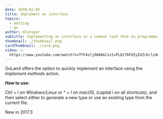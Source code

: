 ```yaml
---
date: 2020-02-05
title: Implement an interface
topics:
  - editing
  - go
author: dlsniper
subtitle: Implementing an interface is a common task that Go programmers need to do
thumbnail: ./thumbnail.png
cardThumbnail: ./card.png
video: >-
  https://www.youtube.com/watch?v=TYF4sljOH4A&list=PLQ176FUIyIUZrbrlz4AY1V8VzBJKZyVlW&index=65
---
```


GoLand offers the option to quickly implement an interface using the
_Implement methods_ action.

**How to use:**

_Ctrl + I on Windows/Linux_ or _^ + I on macOS_, (capital i on all shortcuts), and then select
either to generate a new type or use an existing type from the current file.

<span class="tag is-rounded">New in 2017.3</span>
